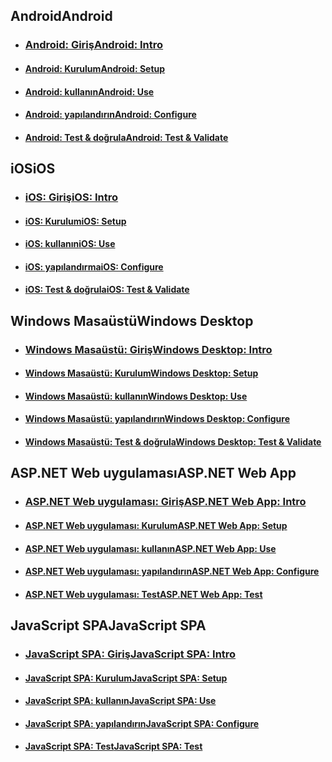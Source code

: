 ## <a name="android"></a><span data-ttu-id="084f7-101">Android</span><span class="sxs-lookup"><span data-stu-id="084f7-101">Android</span></span>
- ### <a name="android-introactive-directory-mobileanddesktopapp-android-introductionmd"></a>[<span data-ttu-id="084f7-102">Android: Giriş</span><span class="sxs-lookup"><span data-stu-id="084f7-102">Android: Intro</span></span>](active-directory-mobileanddesktopapp-android-introduction.md)
- #### <a name="android-setupactive-directory-mobileanddesktopapp-android-setupmd"></a>[<span data-ttu-id="084f7-103">Android: Kurulum</span><span class="sxs-lookup"><span data-stu-id="084f7-103">Android: Setup</span></span>](active-directory-mobileanddesktopapp-android-setup.md)
- #### <a name="android-useactive-directory-mobileanddesktopapp-android-usemd"></a>[<span data-ttu-id="084f7-104">Android: kullanın</span><span class="sxs-lookup"><span data-stu-id="084f7-104">Android: Use</span></span>](active-directory-mobileanddesktopapp-android-use.md)
- #### <a name="android-configureactive-directory-mobileanddesktopapp-android-configuremd"></a>[<span data-ttu-id="084f7-105">Android: yapılandırın</span><span class="sxs-lookup"><span data-stu-id="084f7-105">Android: Configure</span></span>](active-directory-mobileanddesktopapp-android-configure.md)
- #### <a name="android-test--validateactive-directory-mobileanddesktopapp-android-testmd"></a>[<span data-ttu-id="084f7-106">Android: Test & doğrula</span><span class="sxs-lookup"><span data-stu-id="084f7-106">Android: Test & Validate</span></span>](active-directory-mobileanddesktopapp-android-test.md)

## <a name="ios"></a><span data-ttu-id="084f7-107">iOS</span><span class="sxs-lookup"><span data-stu-id="084f7-107">iOS</span></span>

- ### <a name="ios-introactive-directory-mobileanddesktopapp-ios-introductionmd"></a>[<span data-ttu-id="084f7-108">iOS: Giriş</span><span class="sxs-lookup"><span data-stu-id="084f7-108">iOS: Intro</span></span>](active-directory-mobileanddesktopapp-ios-introduction.md)
- #### <a name="ios-setupactive-directory-mobileanddesktopapp-ios-setupmd"></a>[<span data-ttu-id="084f7-109">iOS: Kurulum</span><span class="sxs-lookup"><span data-stu-id="084f7-109">iOS: Setup</span></span>](active-directory-mobileanddesktopapp-ios-setup.md)
- #### <a name="ios-useactive-directory-mobileanddesktopapp-ios-usemd"></a>[<span data-ttu-id="084f7-110">iOS: kullanın</span><span class="sxs-lookup"><span data-stu-id="084f7-110">iOS: Use</span></span>](active-directory-mobileanddesktopapp-ios-use.md)
- #### <a name="ios-configureactive-directory-mobileanddesktopapp-ios-configuremd"></a>[<span data-ttu-id="084f7-111">iOS: yapılandırma</span><span class="sxs-lookup"><span data-stu-id="084f7-111">iOS: Configure</span></span>](active-directory-mobileanddesktopapp-ios-configure.md)
- #### <a name="ios-test--validateactive-directory-mobileanddesktopapp-ios-testmd"></a>[<span data-ttu-id="084f7-112">iOS: Test & doğrula</span><span class="sxs-lookup"><span data-stu-id="084f7-112">iOS: Test & Validate</span></span>](active-directory-mobileanddesktopapp-ios-test.md)

## <a name="windows-desktop"></a><span data-ttu-id="084f7-113">Windows Masaüstü</span><span class="sxs-lookup"><span data-stu-id="084f7-113">Windows Desktop</span></span>

- ### <a name="windows-desktop-introactive-directory-mobileanddesktopapp-windowsdesktop-introductionmd"></a>[<span data-ttu-id="084f7-114">Windows Masaüstü: Giriş</span><span class="sxs-lookup"><span data-stu-id="084f7-114">Windows Desktop: Intro</span></span>](active-directory-mobileanddesktopapp-windowsdesktop-introduction.md)
- #### <a name="windows-desktop-setupactive-directory-mobileanddesktopapp-windowsdesktop-setupmd"></a>[<span data-ttu-id="084f7-115">Windows Masaüstü: Kurulum</span><span class="sxs-lookup"><span data-stu-id="084f7-115">Windows Desktop: Setup</span></span>](active-directory-mobileanddesktopapp-windowsdesktop-setup.md)
- #### <a name="windows-desktop-useactive-directory-mobileanddesktopapp-windowsdesktop-usemd"></a>[<span data-ttu-id="084f7-116">Windows Masaüstü: kullanın</span><span class="sxs-lookup"><span data-stu-id="084f7-116">Windows Desktop: Use</span></span>](active-directory-mobileanddesktopapp-windowsdesktop-use.md)
- #### <a name="windows-desktop-configureactive-directory-mobileanddesktopapp-windowsdesktop-configuremd"></a>[<span data-ttu-id="084f7-117">Windows Masaüstü: yapılandırın</span><span class="sxs-lookup"><span data-stu-id="084f7-117">Windows Desktop: Configure</span></span>](active-directory-mobileanddesktopapp-windowsdesktop-configure.md)
- #### <a name="windows-desktop-test--validateactive-directory-mobileanddesktopapp-windowsdesktop-testmd"></a>[<span data-ttu-id="084f7-118">Windows Masaüstü: Test & doğrula</span><span class="sxs-lookup"><span data-stu-id="084f7-118">Windows Desktop: Test & Validate</span></span>](active-directory-mobileanddesktopapp-windowsdesktop-test.md)

## <a name="aspnet-web-app"></a><span data-ttu-id="084f7-119">ASP.NET Web uygulaması</span><span class="sxs-lookup"><span data-stu-id="084f7-119">ASP.NET Web App</span></span>

- ### <a name="aspnet-web-app-introactive-directory-serversidewebapp-aspnetwebappowin-introductionmd"></a>[<span data-ttu-id="084f7-120">ASP.NET Web uygulaması: Giriş</span><span class="sxs-lookup"><span data-stu-id="084f7-120">ASP.NET Web App: Intro</span></span>](active-directory-serversidewebapp-aspnetwebappowin-introduction.md)
- #### <a name="aspnet-web-app-setupactive-directory-serversidewebapp-aspnetwebappowin-setupmd"></a>[<span data-ttu-id="084f7-121">ASP.NET Web uygulaması: Kurulum</span><span class="sxs-lookup"><span data-stu-id="084f7-121">ASP.NET Web App: Setup</span></span>](active-directory-serversidewebapp-aspnetwebappowin-setup.md)
- #### <a name="aspnet-web-app-useactive-directory-serversidewebapp-aspnetwebappowin-usemd"></a>[<span data-ttu-id="084f7-122">ASP.NET Web uygulaması: kullanın</span><span class="sxs-lookup"><span data-stu-id="084f7-122">ASP.NET Web App: Use</span></span>](active-directory-serversidewebapp-aspnetwebappowin-use.md)
- #### <a name="aspnet-web-app-configureactive-directory-serversidewebapp-aspnetwebappowin-configuremd"></a>[<span data-ttu-id="084f7-123">ASP.NET Web uygulaması: yapılandırın</span><span class="sxs-lookup"><span data-stu-id="084f7-123">ASP.NET Web App: Configure</span></span>](active-directory-serversidewebapp-aspnetwebappowin-configure.md)
- #### <a name="aspnet-web-app-testactive-directory-serversidewebapp-aspnetwebappowin-testmd"></a>[<span data-ttu-id="084f7-124">ASP.NET Web uygulaması: Test</span><span class="sxs-lookup"><span data-stu-id="084f7-124">ASP.NET Web App: Test</span></span>](active-directory-serversidewebapp-aspnetwebappowin-test.md)


## <a name="javascript-spa"></a><span data-ttu-id="084f7-125">JavaScript SPA</span><span class="sxs-lookup"><span data-stu-id="084f7-125">JavaScript SPA</span></span>

- ### <a name="javascript-spa-introactive-directory-singlepageapp-javascriptspa-introductionmd"></a>[<span data-ttu-id="084f7-126">JavaScript SPA: Giriş</span><span class="sxs-lookup"><span data-stu-id="084f7-126">JavaScript SPA: Intro</span></span>](active-directory-singlepageapp-javascriptspa-introduction.md)
- #### <a name="javascript-spa-setupactive-directory-singlepageapp-javascriptspa-setupmd"></a>[<span data-ttu-id="084f7-127">JavaScript SPA: Kurulum</span><span class="sxs-lookup"><span data-stu-id="084f7-127">JavaScript SPA: Setup</span></span>](active-directory-singlepageapp-javascriptspa-setup.md)
- #### <a name="javascript-spa-useactive-directory-singlepageapp-javascriptspa-usemd"></a>[<span data-ttu-id="084f7-128">JavaScript SPA: kullanın</span><span class="sxs-lookup"><span data-stu-id="084f7-128">JavaScript SPA: Use</span></span>](active-directory-singlepageapp-javascriptspa-use.md)
- #### <a name="javascript-spa-configureactive-directory-singlepageapp-javascriptspa-configuremd"></a>[<span data-ttu-id="084f7-129">JavaScript SPA: yapılandırın</span><span class="sxs-lookup"><span data-stu-id="084f7-129">JavaScript SPA: Configure</span></span>](active-directory-singlepageapp-javascriptspa-configure.md)
- #### <a name="javascript-spa-testactive-directory-singlepageapp-javascriptspa-testmd"></a>[<span data-ttu-id="084f7-130">JavaScript SPA: Test</span><span class="sxs-lookup"><span data-stu-id="084f7-130">JavaScript SPA: Test</span></span>](active-directory-singlepageapp-javascriptspa-test.md)
